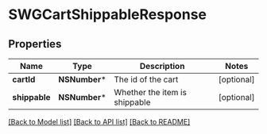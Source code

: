 # SWGCartShippableResponse

## Properties
Name | Type | Description | Notes
------------ | ------------- | ------------- | -------------
**cartId** | **NSNumber*** | The id of the cart | [optional] 
**shippable** | **NSNumber*** | Whether the item is shippable | [optional] 

[[Back to Model list]](../README.md#documentation-for-models) [[Back to API list]](../README.md#documentation-for-api-endpoints) [[Back to README]](../README.md)


